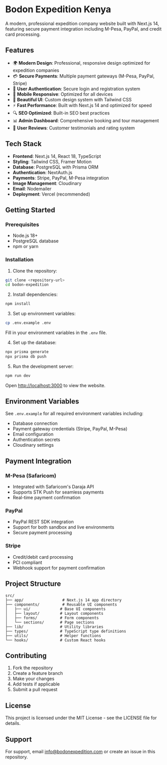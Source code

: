 # Bodon Expedition Kenya

A modern, professional expedition company website built with Next.js 14, featuring secure payment integration including M-Pesa, PayPal, and credit card processing.

## Features

- 🌍 **Modern Design**: Professional, responsive design optimized for expedition companies
- 💳 **Secure Payments**: Multiple payment gateways (M-Pesa, PayPal, Stripe)
- 🔐 **User Authentication**: Secure login and registration system
- 📱 **Mobile Responsive**: Optimized for all devices
- 🎨 **Beautiful UI**: Custom design system with Tailwind CSS
- ⚡ **Fast Performance**: Built with Next.js 14 and optimized for speed
- 🔍 **SEO Optimized**: Built-in SEO best practices
- 📊 **Admin Dashboard**: Comprehensive booking and tour management
- 🌟 **User Reviews**: Customer testimonials and rating system

## Tech Stack

- **Frontend**: Next.js 14, React 18, TypeScript
- **Styling**: Tailwind CSS, Framer Motion
- **Database**: PostgreSQL with Prisma ORM
- **Authentication**: NextAuth.js
- **Payments**: Stripe, PayPal, M-Pesa integration
- **Image Management**: Cloudinary
- **Email**: Nodemailer
- **Deployment**: Vercel (recommended)

## Getting Started

### Prerequisites

- Node.js 18+ 
- PostgreSQL database
- npm or yarn

### Installation

1. Clone the repository:
```bash
git clone <repository-url>
cd bodon-expedition
```

2. Install dependencies:
```bash
npm install
```

3. Set up environment variables:
```bash
cp .env.example .env
```

Fill in your environment variables in the `.env` file.

4. Set up the database:
```bash
npx prisma generate
npx prisma db push
```

5. Run the development server:
```bash
npm run dev
```

Open [http://localhost:3000](http://localhost:3000) to view the website.

## Environment Variables

See `.env.example` for all required environment variables including:

- Database connection
- Payment gateway credentials (Stripe, PayPal, M-Pesa)
- Email configuration
- Authentication secrets
- Cloudinary settings

## Payment Integration

### M-Pesa (Safaricom)
- Integrated with Safaricom's Daraja API
- Supports STK Push for seamless payments
- Real-time payment confirmation

### PayPal
- PayPal REST SDK integration
- Support for both sandbox and live environments
- Secure payment processing

### Stripe
- Credit/debit card processing
- PCI compliant
- Webhook support for payment confirmation

## Project Structure

```
src/
├── app/                 # Next.js 14 app directory
├── components/          # Reusable UI components
│   ├── ui/             # Base UI components
│   ├── layout/         # Layout components
│   ├── forms/          # Form components
│   └── sections/       # Page sections
├── lib/                # Utility libraries
├── types/              # TypeScript type definitions
├── utils/              # Helper functions
└── hooks/              # Custom React hooks
```

## Contributing

1. Fork the repository
2. Create a feature branch
3. Make your changes
4. Add tests if applicable
5. Submit a pull request

## License

This project is licensed under the MIT License - see the LICENSE file for details.

## Support

For support, email info@bodonexpedition.com or create an issue in this repository.
